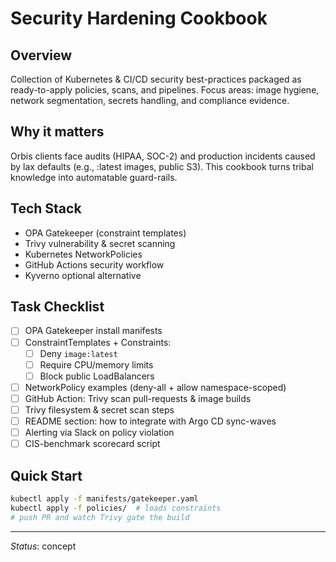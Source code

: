 # Security Hardening Cookbook

## Overview
Collection of Kubernetes & CI/CD security best-practices packaged as ready-to-apply policies, scans, and pipelines. Focus areas: image hygiene, network segmentation, secrets handling, and compliance evidence.

## Why it matters
Orbis clients face audits (HIPAA, SOC-2) and production incidents caused by lax defaults (e.g., :latest images, public S3). This cookbook turns tribal knowledge into automatable guard-rails.

## Tech Stack
* OPA Gatekeeper (constraint templates)
* Trivy vulnerability & secret scanning
* Kubernetes NetworkPolicies
* GitHub Actions security workflow
* Kyverno optional alternative

## Task Checklist
- [ ] OPA Gatekeeper install manifests  
- [ ] ConstraintTemplates + Constraints:
  - [ ] Deny `image:latest`  
  - [ ] Require CPU/memory limits  
  - [ ] Block public LoadBalancers  
- [ ] NetworkPolicy examples (deny-all + allow namespace-scoped)  
- [ ] GitHub Action: Trivy scan pull-requests & image builds  
- [ ] Trivy filesystem & secret scan steps  
- [ ] README section: how to integrate with Argo CD sync-waves  
- [ ] Alerting via Slack on policy violation  
- [ ] CIS-benchmark scorecard script  

## Quick Start
```bash
kubectl apply -f manifests/gatekeeper.yaml
kubectl apply -f policies/  # loads constraints
# push PR and watch Trivy gate the build
```

---
*Status*: concept 